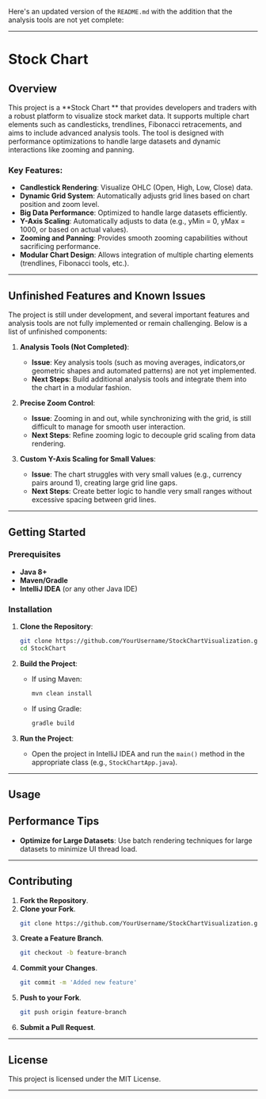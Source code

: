 Here's an updated version of the `README.md` with the addition that the analysis tools are not yet complete:

---

# Stock Chart 

## Overview

This project is a **Stock Chart ** that provides developers and traders with a robust platform to visualize stock market data. It supports multiple chart elements such as candlesticks, trendlines, Fibonacci retracements, and aims to include advanced analysis tools. The tool is designed with performance optimizations to handle large datasets and dynamic interactions like zooming and panning.

### Key Features:
- **Candlestick Rendering**: Visualize OHLC (Open, High, Low, Close) data.
- **Dynamic Grid System**: Automatically adjusts grid lines based on chart position and zoom level.
- **Big Data Performance**: Optimized to handle large datasets efficiently.
- **Y-Axis Scaling**: Automatically adjusts to data (e.g., yMin = 0, yMax = 1000, or based on actual values).
- **Zooming and Panning**: Provides smooth zooming capabilities without sacrificing performance.
- **Modular Chart Design**: Allows integration of multiple charting elements (trendlines, Fibonacci tools, etc.).

---

## Unfinished Features and Known Issues

The project is still under development, and several important features and analysis tools are not fully implemented or remain challenging. Below is a list of unfinished components:

1. **Analysis Tools (Not Completed)**:
   - **Issue**: Key analysis tools (such as moving averages, indicators,or geometric shapes and automated patterns) are not yet implemented.
   - **Next Steps**: Build additional analysis tools and integrate them into the chart in a modular fashion.

2. **Precise Zoom Control**:
   - **Issue**: Zooming in and out, while synchronizing with the grid, is still difficult to manage for smooth user interaction.
   - **Next Steps**: Refine zooming logic to decouple grid scaling from data rendering.


4. **Custom Y-Axis Scaling for Small Values**:
   - **Issue**: The chart struggles with very small values (e.g., currency pairs around 1), creating large grid line gaps.
   - **Next Steps**: Create better logic to handle very small ranges without excessive spacing between grid lines.
---

## Getting Started

### Prerequisites

- **Java 8+**
- **Maven/Gradle**
- **IntelliJ IDEA** (or any other Java IDE)

### Installation

1. **Clone the Repository**:
   ```bash
   git clone https://github.com/YourUsername/StockChartVisualization.git
   cd StockChart
   ```

2. **Build the Project**:
   - If using Maven:
     ```bash
     mvn clean install
     ```
   - If using Gradle:
     ```bash
     gradle build
     ```

3. **Run the Project**:
   - Open the project in IntelliJ IDEA and run the `main()` method in the appropriate class (e.g., `StockChartApp.java`).

---

## Usage

## Performance Tips

- **Optimize for Large Datasets**: Use batch rendering techniques for large datasets to minimize UI thread load.

---

## Contributing

1. **Fork the Repository**.
2. **Clone your Fork**.
   ```bash
   git clone https://github.com/YourUsername/StockChartVisualization.git
   ```
3. **Create a Feature Branch**.
   ```bash
   git checkout -b feature-branch
   ```
4. **Commit your Changes**.
   ```bash
   git commit -m 'Added new feature'
   ```
5. **Push to your Fork**.
   ```bash
   git push origin feature-branch
   ```
6. **Submit a Pull Request**.

---

## License

This project is licensed under the MIT License.

---
